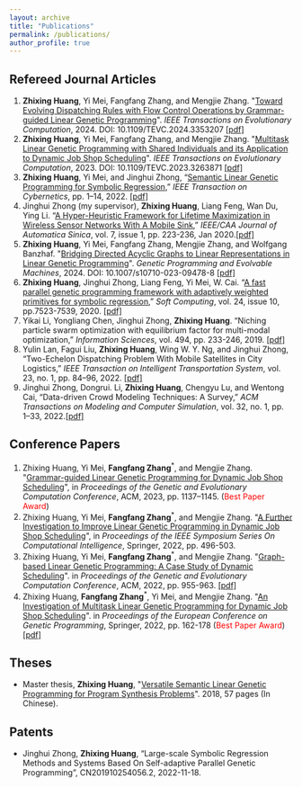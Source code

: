 ```yaml
---
layout: archive
title: "Publications"
permalink: /publications/
author_profile: true
---
```


## Refereed Journal Articles
<ol>
<li><b>Zhixing Huang</b>, Yi Mei, Fangfang Zhang, and Mengjie Zhang. "<a target="_blank" href="https://ieeexplore.ieee.org/document/10398533">Toward Evolving Dispatching Rules with Flow Control Operations by Grammar-guided Linear Genetic Programming</a>". <i>IEEE Transactions on Evolutionary Computation</i>, 2024. DOI: 10.1109/TEVC.2024.3353207 <a target="_blank" href="https://github.com/Zhixing1020/zhixinghuang.github.io/blob/master/files/Toward_Evolving_Dispatching_Rules_With_Flow_Control_Operations_By_Grammar-Guided_Linear_Genetic_Programming.pdf">[pdf]</a></li>	
  
<li> <b>Zhixing Huang</b>, Yi Mei, Fangfang Zhang, and Mengjie Zhang. "<a target="_blank" href="https://ieeexplore.ieee.org/document/10090245">Multitask Linear Genetic Programming with Shared Individuals and its Application to Dynamic Job Shop Scheduling</a>". <i>IEEE Transactions on Evolutionary Computation</i>, 2023. DOI: 10.1109/TEVC.2023.3263871 <a target="_blank" href="https://github.com/Zhixing1020/zhixinghuang.github.io/blob/3f51fdb85e4ed0da8b60ebf44e50178ca57e67a7/files/Multitask_Linear_Genetic_Programming_with_Shared_Individuals_and_its_Application_to_Dynamic_Job_Shop_Scheduling.pdf">[pdf]</a></li> 

<li><b>Zhixing Huang</b>, Yi Mei, and Jinghui Zhong, “<a target="_blank" href="https://ieeexplore.ieee.org/document/9810862">Semantic Linear Genetic Programming for Symbolic Regression</a>,” <i>IEEE Transaction on Cybernetics</i>, pp. 1–14, 2022. <a href="https://github.com/Zhixing1020/zhixinghuang.github.io/blob/3f51fdb85e4ed0da8b60ebf44e50178ca57e67a7/files/Semantic_Linear_Genetic_Programming_for_Symbolic_Regression.pdf">[pdf]</a></li>

<li>Jinghui Zhong (my supervisor), <b>Zhixing Huang</b>, Liang Feng, Wan Du, Ying Li. “<a href="https://ieeexplore.ieee.org/document/8945493">A Hyper-Heuristic Framework for Lifetime Maximization in Wireless Sensor Networks With A Mobile Sink</a>,” <i>IEEE/CAA Journal of Automatica Sinica</i>, vol. 7, issue 1, pp. 223-236, Jan 2020.<a href="https://github.com/Zhixing1020/zhixinghuang.github.io/blob/4b029fb86e9a2047f0c958f3b300569eb3896e17/files/A_hyper-heuristic_framework_for_lifetime_maximization_in_wireless_sensor_networks_with_a_mobile_sink.pdf">[pdf]</a> </li>

<li><b>Zhixing Huang</b>, Yi Mei, Fangfang Zhang, Mengjie Zhang, and Wolfgang Banzhaf. "<a target="_blank" href="https://link.springer.com/article/10.1007/s10710-023-09478-8">Bridging Directed Acyclic Graphs to Linear Representations in Linear Genetic Programming</a>". <i>Genetic Programming and Evolvable Machines</i>, 2024. DOI: 10.1007/s10710-023-09478-8 <a target="_blank" href="https://github.com/Zhixing1020/zhixinghuang.github.io/blob/master/files/Bridging%20directed%20acyclic%20graphs%20to%20linear%20representations%20in%20linear%20genetic%20programming-%20a%20case%20study%20of%20dynamic%20scheduling.pdf">[pdf]</a></li>

<li><b>Zhixing Huang</b>, Jinghui Zhong, Liang Feng, Yi Mei, W. Cai. “<a href="https://link.springer.com/article/10.1007/s00500-019-04379-4">A fast parallel genetic programming framework with adaptively weighted primitives for symbolic regression</a>,” <i>Soft Computing</i>, vol. 24, issue 10, pp.7523-7539, 2020. <a href="https://github.com/Zhixing1020/zhixinghuang.github.io/blob/73f8b0d6b10a4eb28a03445020d49c8694eaa230/files/Huang2020_Article_AFastParallelGeneticProgrammin.pdf">[pdf]</a></li>

<li>Yikai Li, Yongliang Chen, Jinghui Zhong, <b>Zhixing Huang</b>. “Niching particle swarm optimization with equilibrium factor for multi-modal optimization,” <i>Information Sciences</i>, vol. 494, pp. 233-246, 2019. <a href="https://github.com/Zhixing1020/zhixinghuang.github.io/blob/73f8b0d6b10a4eb28a03445020d49c8694eaa230/files/Niching%20particle%20swarm%20optimization%20with%20equilibrium%20factor%20for%20multi-modal%20optimization.pdf">[pdf]</a> </li>

<li>Yulin Lan, Fagui Liu, <b>Zhixing Huang</b>, Wing W. Y. Ng, and Jinghui Zhong, “Two-Echelon Dispatching Problem With Mobile Satellites in City Logistics,” <i>IEEE Transaction on Intelligent Transportation System</i>, vol. 23, no. 1, pp. 84–96, 2022. <a href="https://github.com/Zhixing1020/zhixinghuang.github.io/blob/73f8b0d6b10a4eb28a03445020d49c8694eaa230/files/Two-Echelon_Dispatching_Problem_With_Mobile_Satellites_in_City_Logistics.pdf">[pdf]</a></li>

<li>Jinghui Zhong, Dongrui. Li, <b>Zhixing Huang</b>, Chengyu Lu, and Wentong Cai, “Data-driven Crowd Modeling Techniques: A Survey,” <i>ACM Transactions on Modeling and Computer Simulation</i>, vol. 32, no. 1, pp. 1–33, 2022.<a href="https://github.com/Zhixing1020/zhixinghuang.github.io/blob/73f8b0d6b10a4eb28a03445020d49c8694eaa230/files/Data-driven%20Crowd%20Modeling%20Techniques-%20A%20Survey.pdf">[pdf]</a></li>
</ol>

## Conference Papers
<ol>
<li>Zhixing Huang, Yi Mei, <b>Fangfang Zhang</b><sup>*</sup>, and Mengjie Zhang. "<a target="_blank" href="https://dl.acm.org/doi/abs/10.1145/3583131.3590394">Grammar-guided Linear Genetic Programming for Dynamic Job Shop Scheduling</a>", in <i>Proceedings of the Genetic and Evolutionary Computation Conference</i>, ACM, 2023, pp. 1137–1145. (<span style="color: #FF0000">Best Paper Award</span>)</li>		
<li>Zhixing Huang, Yi Mei, <b>Fangfang Zhang</b><sup>*</sup>, and Mengjie Zhang. "<a target="_blank" href="https://ieeexplore.ieee.org/abstract/document/10022208">A Further Investigation to Improve Linear Genetic Programming in Dynamic Job Shop Scheduling</a>", in <i>Proceedings of the IEEE Symposium Series On Computational Intelligence</i>, Springer, 2022, pp. 496-503.</li>	
<li> Zhixing Huang, Yi Mei, <b>Fangfang Zhang</b><sup>*</sup>, and Mengjie Zhang. "<a target="_blank" href="https://dl.acm.org/doi/pdf/10.1145/3512290.3528730?casa_token=yjyTHGzMAkQAAAAA:1cwOyg8dXdFR5o6qj6cEf8XFLtQhUeVWoqWymEzeGuk7XDBu6CP4lemqlpMctxtLw162Gtd3IMSJ3w">Graph-based Linear Genetic Programming: A Case Study of Dynamic Scheduling</a>". in <i>Proceedings of the Genetic and Evolutionary Computation Conference</i>, ACM, 2022, pp. 955-963. <a target="_blank" href="https://github.com/fangfang-zhang/fangfang-zhang.github.io/blob/master/files/2022-Graph-based-GP.pdf">[pdf]</a></li>	
<li> Zhixing Huang, <b>Fangfang Zhang</b><sup>*</sup>, Yi Mei, and Mengjie Zhang. "<a target="_blank" href="https://link.springer.com/chapter/10.1007/978-3-031-02056-8_11">An Investigation of Multitask Linear Genetic Programming for Dynamic Job Shop Scheduling</a>". in <i>Proceedings of the European Conference on Genetic Programming</i>, Springer, 2022, pp. 162-178 (<span style="color: #FF0000">Best Paper Award</span>)<a target="_blank" href="https://github.com/fangfang-zhang/fangfang-zhang.github.io/blob/master/files/2022-An-Investigation-Multitask-LGP.pdf">[pdf]</a></li>
</ol>

## Theses
- Master thesis, **Zhixing Huang**, "[Versatile Semantic Linear Genetic Programming for Program Synthesis Problems](http://kns.cnki.net/KCMS/detail/detail.aspx?dbcode=CMFD&dbname=CMFD202101&filename=1020333073.nh&uniplatform=OVERSEA&v=2swjth2aEkrFFU3GSUeTyO_yN5A2JxLd-FzM_aYD1CJ48PGVdJg79kZBgC83GQqP)". 2018, 57 pages (In Chinese).


## Patents
- Jinghui Zhong, **Zhixing Huang**, “Large-scale Symbolic Regression Methods and Systems Based On Self-adaptive Parallel Genetic Programming”, CN201910254056.2, 2022-11-18.






